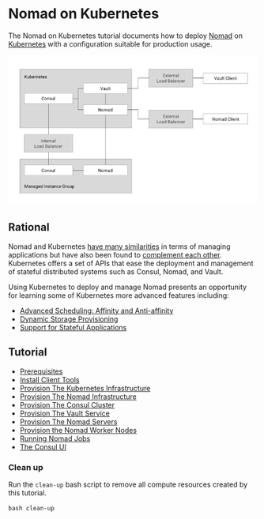 # Nomad on Kubernetes

The Nomad on Kubernetes tutorial documents how to deploy [Nomad](https://www.nomadproject.io/) on [Kubernetes](https://kubernetes.io/) with a configuration suitable for production usage.

![Nomad on Kubernetes](images/nomad-on-kubernetes.png)

## Rational

Nomad and Kubernetes [have many similarities](https://www.nomadproject.io/intro/vs/kubernetes.html) in terms of managing applications but have also been found to [complement each other](https://stackshare.io/circleci/how-circleci-processes-4-5-million-builds-per-month). Kubernetes offers a set of APIs that ease the deployment and management of stateful distributed systems such as Consul, Nomad, and Vault.

Using Kubernetes to deploy and manage Nomad presents an opportunity for learning some of Kubernetes more advanced features including:

* [Advanced Scheduling: Affinity and Anti-affinity](https://kubernetes.io/docs/concepts/configuration/assign-pod-node/)
* [Dynamic Storage Provisioning](https://kubernetes.io/docs/concepts/storage/persistent-volumes/#dynamic)
* [Support for Stateful Applications](https://kubernetes.io/docs/concepts/workloads/controllers/statefulset/)

## Tutorial

* [Prerequisites](docs/01-prerequisites.md)
* [Install Client Tools](docs/02-client-tools.md)
* [Provision The Kubernetes Infrastructure](docs/03-kubernetes-infrastructure.md)
* [Provision The Nomad Infrastructure](docs/04-nomad-infrastructure.md)
* [Provision The Consul Cluster](docs/05-consul.md)
* [Provision The Vault Service](docs/06-vault.md)
* [Provision The Nomad Servers](docs/07-nomad.md)
* [Provision the Nomad Worker Nodes](docs/08-nomad-worker-nodes.md)
* [Running Nomad Jobs](docs/09-nomad-jobs.md)
* [The Consul UI](docs/10-consul-ui.md)

### Clean up

Run the `clean-up` bash script to remove all compute resources created by this tutorial.

```
bash clean-up
```
